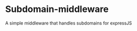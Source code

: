 Subdomain-middleware
====================

A simple middleware that handles subdomains for expressJS

